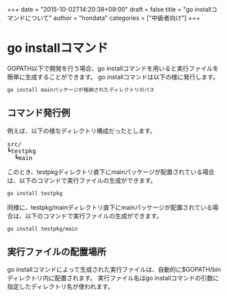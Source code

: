 +++
date = "2015-10-02T14:20:38+09:00"
draft = false
title = "go installコマンドについて"
author = "hondata"
categories = ["中級者向け"]
+++

# go installコマンド

GOPATH以下で開発を行う場合、go installコマンドを用いると実行ファイルを簡単に生成することができます。
go installコマンドは以下の様に発行します。

```bash
go install mainパッケージが格納されたディレクトリのパス
```

## コマンド発行例

例えば、以下の様なディレクトリ構成だったとします。

<pre class="output">
src/
┗testpkg
  ┗main
</pre>

このとき、testpkgディレクトリ直下にmainパッケージが配置されている場合は、以下のコマンドで実行ファイルの生成ができます。

```bash
go install testpkg
```

同様に、testpkg/mainディレクトリ直下にmainパッケージが配置されている場合は、以下のコマンドで実行ファイルの生成ができます。

```bash
go install testpkg/main
```

## 実行ファイルの配置場所

go installコマンドによって生成された実行ファイルは、自動的に$GOPATH/binディレクトリ内に配置されます。
実行ファイル名はgo installコマンドの引数に指定したディレクトリ名が使われます。
